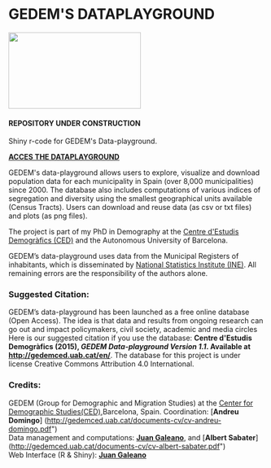 # GEDEM'S DATAPLAYGROUND

[<img src="http://gedemced.uab.cat/images/logotipCED_nuevo.png" width="260px" height="150px" />](http://ced.uab.es)

#### REPOSITORY UNDER CONSTRUCTION ####

Shiny r-code for GEDEM's Data-playground. 

[**ACCES THE DATAPLAYGROUND**](https://gedemced.shinyapps.io/DP_CATALONIA/)

GEDEM's data-playground allows users to explore, visualize and download population data for each municipality 
                                  in Spain (over 8,000 municipalities) since 2000. The database also includes computations of various indices 
                                  of segregation and diversity using the smallest geographical units available (Census Tracts).
Users can download and reuse data (as csv or txt files) and plots (as png files). 

The project is part of my PhD in Demography at the [Centre d'Estudis Demogràfics (CED)](http://ceu.uab.es) and the Autonomous University of Barcelona.

 GEDEM’s data-playground uses data from the Municipal Registers of inhabitants, which is disseminated by [National Statistics Institute (INE)](http://www.ine.es/). All remaining errors are the responsibility of the authors alone.
                            
### Suggested Citation: 
GEDEM’s data-playground has been launched as a free online database (Open Access). The idea is that data and results from ongoing 
                                  research can go out and impact policymakers, civil society, academic and media circles
                                  Here is our suggested citation if you use the database: **Centre d'Estudis Demogràfics (2015), *GEDEM Data-playground Version 1.1*. Available at http://gedemced.uab.cat/en/**. The database for this project is under license Creative Commons Attribution 4.0 International.

### Credits:
GEDEM (Group for Demographic and Migration Studies) at the [Center for Demographic Studies(CED)](http://ced.uab.es/),Barcelona, Spain.
Coordination: [**Andreu Domingo**] (http://gedemced.uab.cat/documents-cv/cv-andreu-domingo.pdf")    
Data management and computations: [**Juan Galeano**](http://gedemced.uab.cat/documents-cv/cv-juan-galeano1.pdf"), and [**Albert Sabater**] (http://gedemced.uab.cat/documents-cv/cv-albert-sabater.pdf")     
Web Interface (R & Shiny): [**Juan Galeano**](http://gedemced.uab.cat/documents-cv/cv-juan-galeano1.pdf")
